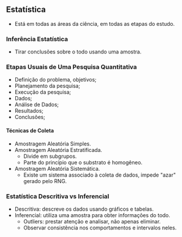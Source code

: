 ## Estatística
- Está em todas as áreas da ciência, em todas as etapas do estudo.
### Inferência Estatística
- Tirar conclusões sobre o todo usando uma amostra.
### Etapas Usuais de Uma Pesquisa Quantitativa
- Definição do problema, objetivos;
- Planejamento da pesquisa;
- Execução da pesquisa;
- Dados;
- Análise de Dados;
- Resultados;
- Conclusões;
#### Técnicas de Coleta
- Amostragem Aleatória Simples.
- Amostragem Aleatória Estratificada.
	- Divide em subgrupos.
	- Parte do princípio que o substrato é homogêneo.
- Amostragem Aleatória Sistemática.
	- Existe um sistema associado à coleta de dados, impede "azar" gerado pelo RNG.
### Estatística Descritiva vs Inferencial
- Descritiva: descreve os dados usando gráficos e tabelas.
- Inferencial: utiliza uma amostra para obter informações do todo.
	- Outliers: prestar atenção e analisar, não apenas eliminar.
	- Observar consistência nos comportamentos e intervalos neles.